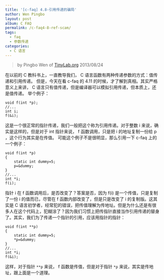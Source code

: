 ```yaml
---
title: '[c-faq] 4.8-引用传递的骗局'
author: Wen Pingbo
layout: post
album: C FAQ
permalink: /c-faq4-8-ref-scam/
tags:
  - faq
  - 参数传递
categories:
  - C 语言
---
```


> by Pingbo Wen of [TinyLab.org][1]
> 2013/08/24

在以前的 C 教科书上，一直教导我们， C 语言函数有两种传递参数的方式：值传递和引用传递。   但是，今天在看 c-faq 的 4.11 的时候，才了解到真相。其实严格意义上来讲， C 语言只有值传递，但是编译器可以模拟引用传递，但本质上，还是值传递。   举个例子：

    void f(int *p);
    //...
    int i;
    f(&i);

这是一个很正常的指针传递，我们一般把这个称为引用传递。对于整数 i 来说，确实是这样的，但是对于 int 指针来说， f 函数调用，只是把 i 的地址复制一份给 p ，这个行为其实是在传值。   可能这个例子不是很明显，那么引用一下 c-faq 上的一个例子：
    
    void f(int *p)
    {
        static int dummy=5;
        p=&dummy;
    }
    //...
    int *i;
    f(i);

指针 i 在 f 函数调用后，是否改变了？答案是否，因为 f(i) 是一个传值，只是复制了一份 i 的值而已，尽管在 f 函数内部改变了，但是只是改变了 i 的复制版。这其实是 C 语言初学者，经常犯的错误，把传值理解为传地址。但是为什么还是有很多人在这个代码上，犯糊涂了？因为我们习惯上把传指针直接当作引用传递的替身了。其实，我们为了传递一个指针的引用，应该用指针的指针：

    void f(int **p)
    {
        static int dummy=5;
        *p=&dummy;
    }
    //...
    int *i;
    f(&i);

这样，对于指针 `**p` 来说， f 函数是传值，但是对于指针 `*p` 来说，其实是传地址，跟上面是一个道理。


 [1]: https://tinylab.org
